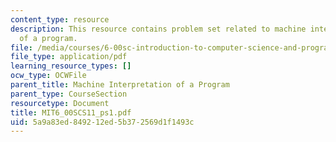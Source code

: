 ```yaml
---
content_type: resource
description: This resource contains problem set related to machine interpretation
  of a program.
file: /media/courses/6-00sc-introduction-to-computer-science-and-programming-spring-2011/5a9a83ed849212ed5b372569d1f1493c_MIT6_00SCS11_ps1.pdf
file_type: application/pdf
learning_resource_types: []
ocw_type: OCWFile
parent_title: Machine Interpretation of a Program
parent_type: CourseSection
resourcetype: Document
title: MIT6_00SCS11_ps1.pdf
uid: 5a9a83ed-8492-12ed-5b37-2569d1f1493c
---
```

